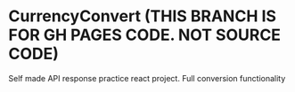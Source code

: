 # CurrencyConvert (THIS BRANCH IS FOR GH PAGES CODE. NOT SOURCE CODE)
Self made API response practice react project. Full conversion functionality 

